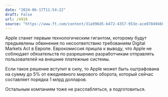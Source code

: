 ```yaml
---
date: "2024-06-17T11:54:22"
draft: False
url: /4916
source: "https://www.ft.com/content/31a996d5-b472-4357-953e-ace078494604"
---
```


Apple станет первым технологическим гигантом, которому будут предъявлены обвинения по несоответствию требованиям Digital Markets Act в Европе. Еврокомиссия пришла к выводу, что Apple не соблюдает обязательств по разрешению разработчикам отправлять пользователей на внешние платежные системы. 

Если такое решение вступит в силу, то Apple может быть оштрафована на сумму до 5% от ежедневного мирового оборота, который сейчас составляет порядка 1 млрд долларов.

Остальным компаниям тоже не расслабляться, а подготовиться.
